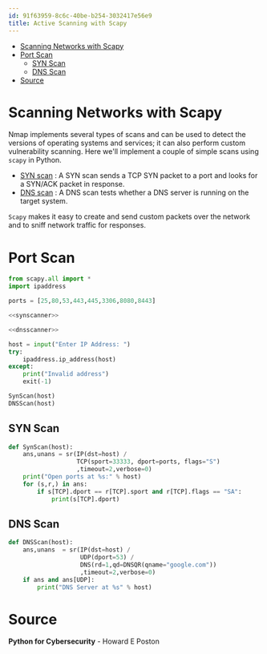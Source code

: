 ```yaml
---
id: 91f63959-8c6c-40be-b254-3032417e56e9
title: Active Scanning with Scapy
---
```


- <a href="#scanning-networks-with-scapy" id="toc-scanning-networks-with-scapy">Scanning Networks with Scapy</a>
- <a href="#port-scan" id="toc-port-scan">Port Scan</a>
  - <a href="#syn-scan" id="toc-syn-scan">SYN Scan</a>
  - <a href="#dns-scan" id="toc-dns-scan">DNS Scan</a>
- <a href="#source" id="toc-source">Source</a>

# Scanning Networks with Scapy

Nmap implements several types of scans and can be used to detect the versions of operating systems and services; it can also perform custom vulnerability scanning. Here we'll implement a couple of simple scans using `scapy` in Python.

- <u>SYN scan</u> : A SYN scan sends a TCP SYN packet to a port and looks for a SYN/ACK packet in response.
- <u>DNS scan</u> : A DNS scan tests whether a DNS server is running on the target system.

`Scapy` makes it easy to create and send custom packets over the network and to sniff network traffic for responses.

# Port Scan

``` python
from scapy.all import *
import ipaddress

ports = [25,80,53,443,445,3306,8080,8443]

<<synscanner>>

<<dnsscanner>>

host = input("Enter IP Address: ")
try:
    ipaddress.ip_address(host)
except:
    print("Invalid address")
    exit(-1)

SynScan(host)
DNSScan(host)
```

## SYN Scan

``` python
def SynScan(host):
    ans,unans = sr(IP(dst=host) /
                   TCP(sport=33333, dport=ports, flags="S")
                   ,timeout=2,verbose=0)
    print("Open ports at %s:" % host)
    for (s,r,) in ans:
        if s[TCP].dport == r[TCP].sport and r[TCP].flags == "SA":
            print(s[TCP].dport)
```

## DNS Scan

``` python
def DNSScan(host):
    ans,unans  = sr(IP(dst=host) /
                    UDP(dport=53) /
                    DNS(rd=1,qd=DNSQR(qname="google.com"))
                    ,timeout=2,verbose=0)
    if ans and ans[UDP]:
        print("DNS Server at %s" % host)
```

# Source

**Python for Cybersecurity** - Howard E Poston
